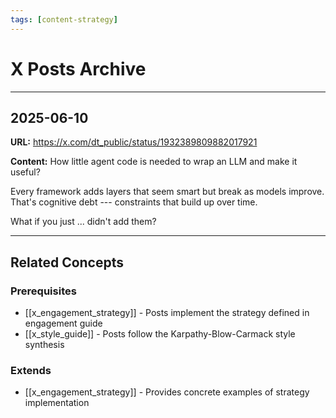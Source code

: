 ```yaml
---
tags: [content-strategy]
---
```


# X Posts Archive

---

## 2025-06-10

**URL:** <https://x.com/dt_public/status/1932389809882017921>

**Content:**
How little agent code is needed to wrap an LLM and make it useful?

Every framework adds layers that seem smart but break as models improve. That's cognitive debt --- constraints that build up over time.

What if you just ... didn't add them?

---

## Related Concepts

### Prerequisites
- [[x_engagement_strategy]] - Posts implement the strategy defined in engagement guide
- [[x_style_guide]] - Posts follow the Karpathy-Blow-Carmack style synthesis

### Extends
- [[x_engagement_strategy]] - Provides concrete examples of strategy implementation